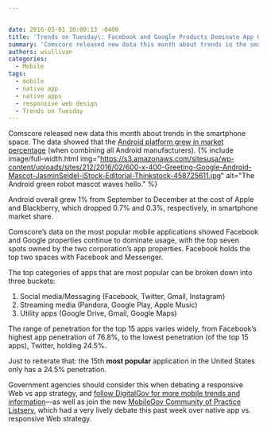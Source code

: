 ```yaml
---


date: 2016-03-01 10:00:13 -0400
title: 'Trends on Tuesday\: Facebook and Google Products Dominate App Usage'
summary: 'Comscore released new data this month about trends in the smartphone space. The data showed that the Android platform grew in market percentage&nbsp;(when combining all Android manufacturers). Android overall grew 1%&nbsp;from September to December at the cost of Apple and Blackberry, which&nbsp;dropped 0.7% and 0.3%, respectively, in smartphone market share. Comscore&rsquo;s data on the most'
authors: wsullivan
categories:
  - Mobile
tags:
  - mobile
  - native app
  - native apps
  - responsive web design
  - Trends on Tuesday
---
```


Comscore released new data this month about trends in the smartphone space. The data showed that the [Android platform grew in market percentage](http://www.comscore.com/Insights/Market-Rankings/comScore-Reports-December-2015-US-Smartphone-Subscriber-Market-Share) (when combining all Android manufacturers). 
{% include image/full-width.html img="https://s3.amazonaws.com/sitesusa/wp-content/uploads/sites/212/2016/02/600-x-400-Greeting-Google-Android-Mascot-JasminSeidel-iStock-Editorial-Thinkstock-458725611.jpg" alt="The Android green robot mascot waves hello." %} 

Android overall grew 1% from September to December at the cost of Apple and Blackberry, which dropped 0.7% and 0.3%, respectively, in smartphone market share.

Comscore’s data on the most popular mobile applications showed Facebook and Google properties continue to dominate usage, with the top seven spots owned by the two corporation’s app properties. Facebook holds the top two spaces with Facebook and Messenger.

The top categories of apps that are most popular can be broken down into three buckets:

  1. Social media/Messaging (Facebook, Twitter, Gmail, Instagram)
  2. Streaming media (Pandora, Google Play, Apple Music)
  3. Utility apps (Google Drive, Gmail, Google Maps)

The range of penetration for the top 15 apps varies widely, from Facebook’s highest app penetration of 76.8%, to the lowest penetration (of the top 15 apps), Twitter, holding 24.5%.

Just to reiterate that: the 15th **most popular** application in the United States only has a 24.5% penetration.

Government agencies should consider this when debating a responsive Web vs app strategy, and  [follow DigitalGov for more mobile trends and information](https://www.WHATEVER/category/mobile/)—as well as join the new [MobileGov Community of Practice Listserv](https://www.WHATEVER/communities/mobile/), which had a very lively debate this past week over native app vs. responsive Web strategy.